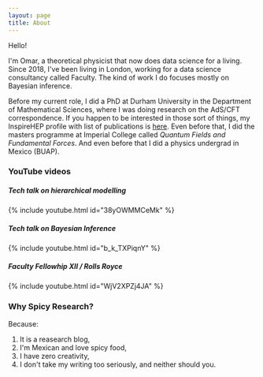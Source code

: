 ```yaml
---
layout: page
title: About
---
```


Hello! 

I'm Omar, a theoretical physicist that now does data science for a living. Since 2018, I've been living in London, working for a data science consultancy called Faculty. The kind of work I do focuses mostly on Bayesian inference.

Before my current role, I did a PhD at Durham University in the Department of Mathematical Sciences, where I was doing research on the AdS/CFT correspondence. If you happen to be interested in those sort of things, my InspireHEP profile with list of publications is [here](https://inspirehep.net/authors/1487680). Even before that, I did the masters programme at Imperial College called _Quantum Fields and Fundamental Forces_. And even before that I did a physics undergrad in Mexico (BUAP).


### YouTube videos

##### Tech talk on hierarchical modelling
{% include youtube.html id="38yOWMMCeMk" %}

##### Tech talk on Bayesian Inference
{% include youtube.html id="b_k_TXPiqnY" %}

##### Faculty Fellowhip XII / Rolls Royce
{% include youtube.html id="WjV2XPZj4JA" %}

###  Why Spicy Research?

Because:
1. It is a reasearch blog,
2. I'm Mexican and love spicy food,
3. I have zero creativity,
4. I don't take my writing too seriously, and neither should you.

